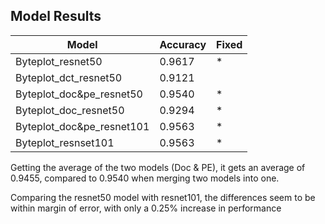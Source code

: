 ## Model Results

| Model                     | Accuracy | Fixed |
| ------------------------- | -------- | ----- |
| Byteplot_resnet50         | 0.9617   | \*    |
| Byteplot_dct_resnet50     | 0.9121   |
| Byteplot_doc&pe_resnet50  | 0.9540   | \*    |
| Byteplot_doc_resnet50     | 0.9294   | \*    |
| Byteplot_doc&pe_resnet101 | 0.9563   | \*    |
| Byteplot_resnset101       | 0.9563   | \*    |

Getting the average of the two models (Doc & PE), it gets an average of 0.9455, compared to 0.9540 when merging two models into one.

Comparing the resnet50 model with resnet101, the differences seem to be within margin of error, with only a 0.25% increase in performance
